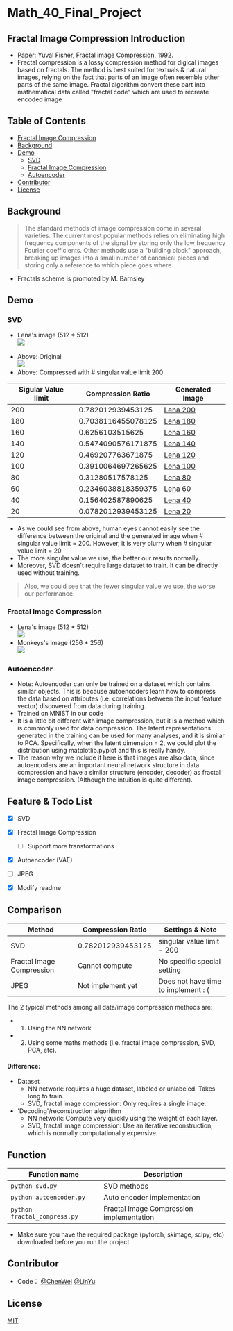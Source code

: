 # Math_40_Final_Project


## Fractal Image Compression Introduction
- Paper: Yuval Fisher, [Fractal image Compression](https://moodle2.brandeis.edu/pluginfile.php/2743626/mod_folder/content/0/1992_Fisher.pdf?attredirects=0), 1992.
- Fractal compression is a lossy compression method for digical images based on fractals. The method is best suited for textuals & natural images, relying on the fact that parts of an image often resemble other parts of the same image. Fractal algorithm convert these part into mathematical data called "fractal code" which are used to recreate encoded image

## Table of Contents
  - [Fractal Image Compression](#Fractal-Image-Compression-Introduction)
  - [Background](#Background)
  - [Demo](#Demo)
    - [SVD](#SVD)
    - [Fractal Image Compression](#Fractal-Image-Compression)
    - [Autoencoder](#Autoencoder)
  - [Contributor](#Contributor)
  - [License](#License)

## Background
> The standard methods of image compression come in several varieties. The current most popular methods relies on eliminating high frequency components of the signal by storing only the low frequency Fourier coefficients. Other methods use a "building block" approach, breaking up images into a small number of canonical pieces and storing only a reference to which piece goes where.  <br />
- Fractals scheme is promoted by M. Barnsley

## Demo

### SVD
- Lena's image (512 * 512)                                                                                       <br />
![](https://github.com/MRSA-J/Fractal_Image_Compression_40/blob/main/data/lena.jpg)                              <br />
* Above: Original                                                                                                <br />
![](https://github.com/MRSA-J/Fractal_Image_Compression_40/blob/main/data/lena_svd/lena_svd_generated_200.jpg)   <br />
* Above: Compressed with # singular value limit 200                                                              <br />

| Sigular Value limit    | Compression Ratio      |  Generated Image                                                                                              |
| ---------------------- | -----------------------| ------------------------------------------------------------------------------------------------------------- |
| 200                    | 0.782012939453125      | [Lena 200](https://github.com/MRSA-J/Fractal_Image_Compression_40/blob/main/data/lena_svd/lena_svd_generated_200.jpg)  |
| 180                    | 0.7038116455078125     | [Lena 180](https://github.com/MRSA-J/Fractal_Image_Compression_40/blob/main/data/lena_svd/lena_svd_generated_180.jpg)  |
| 160                    | 0.6256103515625        | [Lena 160](https://github.com/MRSA-J/Fractal_Image_Compression_40/blob/main/data/lena_svd/lena_svd_generated_160.jpg)  |
| 140                    | 0.5474090576171875     | [Lena 140](https://github.com/MRSA-J/Fractal_Image_Compression_40/blob/main/data/lena_svd/lena_svd_generated_140.jpg)  |
| 120                    | 0.469207763671875      | [Lena 120](https://github.com/MRSA-J/Fractal_Image_Compression_40/blob/main/data/lena_svd/lena_svd_generated_120.jpg)  |
| 100                    | 0.3910064697265625     | [Lena 100](https://github.com/MRSA-J/Fractal_Image_Compression_40/blob/main/data/lena_svd/lena_svd_generated_100.jpg)  |
|  80                    | 0.31280517578125       | [Lena  80](https://github.com/MRSA-J/Fractal_Image_Compression_40/blob/main/data/lena_svd/lena_svd_generated_80.jpg)  |
|  60                    | 0.2346038818359375     | [Lena  60](https://github.com/MRSA-J/Fractal_Image_Compression_40/blob/main/data/lena_svd/lena_svd_generated_60.jpg)  |
|  40                    | 0.156402587890625      | [Lena  40](https://github.com/MRSA-J/Fractal_Image_Compression_40/blob/main/data/lena_svd/lena_svd_generated_40.jpg)  |
|  20                    | 0.0782012939453125     | [Lena  20](https://github.com/MRSA-J/Fractal_Image_Compression_40/blob/main/data/lena_svd/lena_svd_generated_20.jpg)  |


- As we could see from above, human eyes cannot easily see the difference between the original and the generated image when # singular value limit = 200. However, it is very blurry when # singular value limit = 20
- The more singular value we use, the better our results normally.
- Moreover, SVD doesn't require large dataset to train. It can be directly used without training.    

> Also, we could see that the fewer singular value we use, the worse our performance.


### Fractal Image Compression
- Lena's image (512 * 512)                                                                                                <br /> 
![](https://github.com/MRSA-J/Fractal_Image_Compression_40/blob/main/data/lena_fractal/lena_fractal_generated.jpg)        <br />
- Monkeys's image (256 * 256)                                                                                             <br />
![](https://github.com/MRSA-J/Fractal_Image_Compression_40/blob/main/data/monkey_fractal/monkey_fractal_generated.jpg)    <br />

### Autoencoder
- Note: Autoencoder can only be trained on a dataset which contains similar objects. This is because autoencoders learn how to compress the data based on attributes (i.e. correlations between the input feature vector) discovered from data during training. 
- Trained on MNIST in our code
- It is a little bit different with image compression, but it is a method which is commonly used for data compression. The latent representations generated in the training can be used for many analyses, and it is similar to PCA. Specifically, when the latent dimension = 2, we could plot the distribution using matplotlib.pyplot and this is really handy.
- The reason why we include it here is that images are also data, since autoencoders are an important neural network structure in data compression and have a similar structure (encoder, decoder) as fractal image compression. (Although the intuition is quite different).


## Feature & Todo List
- [x] SVD
- [x] Fractal Image Compression
    - [ ] Support more transformations
- [x] Autoencoder (VAE)
- [ ] JPEG
- [x] Modify readme
                
                    
## Comparison
| Method                     | Compression Ratio              | Settings & Note                     |
| -------------------------- | ------------------------------ | ----------------------------------- |
| SVD                        | 0.782012939453125              | singular value limit - 200          |
| Fractal Image Compression  | Cannot compute                 | No specific special setting         |
| JPEG                       | Not implement yet              | Does not have time to implement : ( |

The 2 typical methods among all data/image compression methods are:   </br>
- 1. Using the NN network
- 2. Using some maths methods (i.e. fractal image compression, SVD, PCA, etc). 

#### Difference:   </br>
- Dataset     
  - NN network: requires a huge dataset, labeled or unlabeled. Takes long to train.
  - SVD, fractal image compression: Only requires a single image. 
- 'Decoding'/reconstruction algorithm  
  - NN network: Compute very quickly using the weight of each layer.
  - SVD, fractal image compression: Use an iterative reconstruction, which is normally computationally expensive.


## Function
| Function name                      | Description                                |
| ---------------------------------- | ------------------------------------------ |
| `python svd.py`                    | SVD methods                                |
| `python autoencoder.py`            | Auto encoder implementation                |
| `python fractal_compress.py`       | Fractal Image Compression implementation   |

- Make sure you have the required package (pytorch, skimage, scipy, etc) downloaded before you run the project

## Contributor
- Code：   [@ChenWei](https://github.com/MRSA-J)  [@LinYu](https://github.com/linyu26)


## License
[MIT](LICENSE)
